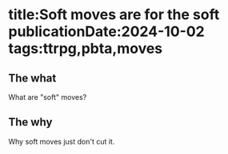 title:Soft moves are for the soft
publicationDate:2024-10-02
tags:ttrpg,pbta,moves
===
## The what
What are "soft" moves?
## The why
Why soft moves just don't cut it.
